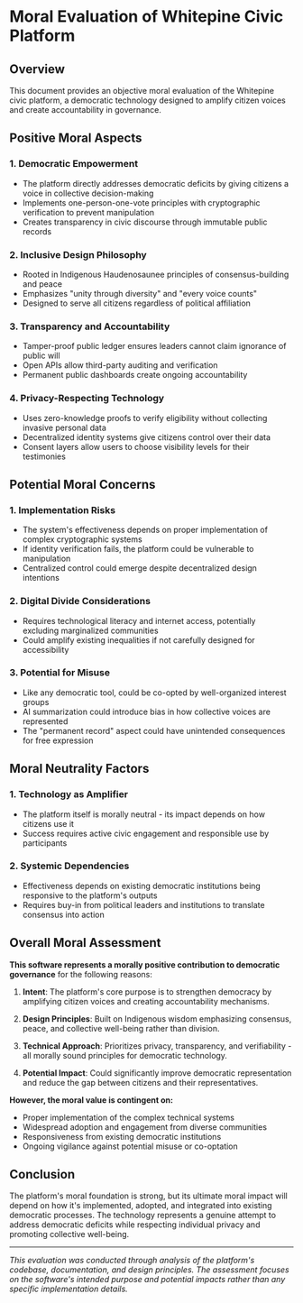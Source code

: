 # Moral Evaluation of Whitepine Civic Platform

## Overview
This document provides an objective moral evaluation of the Whitepine civic platform, a democratic technology designed to amplify citizen voices and create accountability in governance.

## Positive Moral Aspects

### 1. Democratic Empowerment
- The platform directly addresses democratic deficits by giving citizens a voice in collective decision-making
- Implements one-person-one-vote principles with cryptographic verification to prevent manipulation
- Creates transparency in civic discourse through immutable public records

### 2. Inclusive Design Philosophy
- Rooted in Indigenous Haudenosaunee principles of consensus-building and peace
- Emphasizes "unity through diversity" and "every voice counts"
- Designed to serve all citizens regardless of political affiliation

### 3. Transparency and Accountability
- Tamper-proof public ledger ensures leaders cannot claim ignorance of public will
- Open APIs allow third-party auditing and verification
- Permanent public dashboards create ongoing accountability

### 4. Privacy-Respecting Technology
- Uses zero-knowledge proofs to verify eligibility without collecting invasive personal data
- Decentralized identity systems give citizens control over their data
- Consent layers allow users to choose visibility levels for their testimonies

## Potential Moral Concerns

### 1. Implementation Risks
- The system's effectiveness depends on proper implementation of complex cryptographic systems
- If identity verification fails, the platform could be vulnerable to manipulation
- Centralized control could emerge despite decentralized design intentions

### 2. Digital Divide Considerations
- Requires technological literacy and internet access, potentially excluding marginalized communities
- Could amplify existing inequalities if not carefully designed for accessibility

### 3. Potential for Misuse
- Like any democratic tool, could be co-opted by well-organized interest groups
- AI summarization could introduce bias in how collective voices are represented
- The "permanent record" aspect could have unintended consequences for free expression

## Moral Neutrality Factors

### 1. Technology as Amplifier
- The platform itself is morally neutral - its impact depends on how citizens use it
- Success requires active civic engagement and responsible use by participants

### 2. Systemic Dependencies
- Effectiveness depends on existing democratic institutions being responsive to the platform's outputs
- Requires buy-in from political leaders and institutions to translate consensus into action

## Overall Moral Assessment

**This software represents a morally positive contribution to democratic governance** for the following reasons:

1. **Intent**: The platform's core purpose is to strengthen democracy by amplifying citizen voices and creating accountability mechanisms.

2. **Design Principles**: Built on Indigenous wisdom emphasizing consensus, peace, and collective well-being rather than division.

3. **Technical Approach**: Prioritizes privacy, transparency, and verifiability - all morally sound principles for democratic technology.

4. **Potential Impact**: Could significantly improve democratic representation and reduce the gap between citizens and their representatives.

**However, the moral value is contingent on:**
- Proper implementation of the complex technical systems
- Widespread adoption and engagement from diverse communities
- Responsiveness from existing democratic institutions
- Ongoing vigilance against potential misuse or co-optation

## Conclusion

The platform's moral foundation is strong, but its ultimate moral impact will depend on how it's implemented, adopted, and integrated into existing democratic processes. The technology represents a genuine attempt to address democratic deficits while respecting individual privacy and promoting collective well-being.

---

*This evaluation was conducted through analysis of the platform's codebase, documentation, and design principles. The assessment focuses on the software's intended purpose and potential impacts rather than any specific implementation details.*
